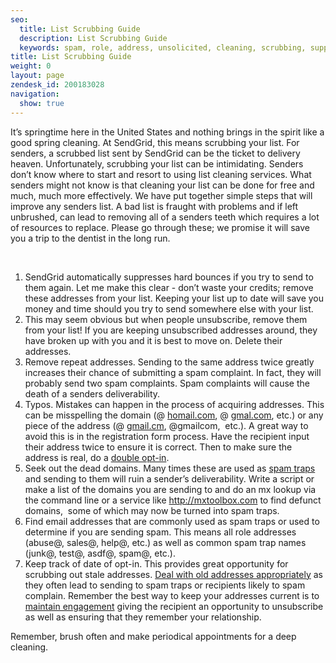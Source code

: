 ```yaml
---
seo:
  title: List Scrubbing Guide
  description: List Scrubbing Guide
  keywords: spam, role, address, unsolicited, cleaning, scrubbing, suppress, unsubscribe, bad, bogus, old, invalid, unsubscribed, spam traps, lists
title: List Scrubbing Guide
weight: 0
layout: page
zendesk_id: 200183028
navigation:
  show: true
---
```


It’s springtime here in the United States and nothing brings in the spirit like a good spring cleaning. At SendGrid, this means scrubbing your list. For senders, a scrubbed list sent by SendGrid can be the ticket to delivery heaven. Unfortunately, scrubbing your list can be intimidating. Senders don’t know where to start and resort to using list cleaning services. What senders might not know is that cleaning your list can be done for free and much, much more effectively. We have put together simple steps that will improve any senders list. A bad list is fraught with problems and if left unbrushed, can lead to removing all of a senders teeth which requires a lot of resources to replace. Please go through these; we promise it will save you a trip to the dentist in the long run.

**&nbsp;**

1. SendGrid automatically suppresses hard bounces if you try to send to them again. Let me make this clear - don’t waste your credits; remove these addresses from your list. Keeping your list up to date will save you money and time should you try to send somewhere else with your list.
2. This may seem obvious but when people unsubscribe, remove them from your list! If you are keeping unsubscribed addresses around, they have broken up with you and it is best to move on. Delete their addresses.
3. Remove repeat addresses. Sending to the same address twice greatly increases their chance of submitting a spam complaint. In fact, they will probably send two spam complaints. Spam complaints will cause the death of a senders deliverability.
4. Typos. Mistakes can happen in the process of acquiring addresses. This can be misspelling the domain (@ [homail.com](http://homail.com/), @ [gmal.com](http://gmal.com/), etc.) or any piece of the address (@ [gmail.cm](http://gmail.cm/), @gmailcom, &nbsp;etc.). A great way to avoid this is in the registration form process. Have the recipient input their address twice to ensure it is correct. Then to make sure the address is real, do a [double opt-in](http://support.sendgrid.com/entries/21460483-Double-Opt-In).
5. Seek out the dead domains. Many times these are used as [spam traps](http://support.sendgrid.com/entries/22177753-Spam-Trapped) and sending to them will ruin a sender’s deliverability. Write a script or make a list of the domains you are sending to and do an mx lookup via the command line or a service like http://mxtoolbox.com to find defunct domains, &nbsp;some of which may now be turned into spam traps. &nbsp;
6. Find email addresses that are commonly used as spam traps or used to determine if you are sending spam. This means all role addresses (abuse@, sales@, help@, etc.) as well as common spam trap names (junk@, test@, asdf@, spam@, etc.).
7. Keep track of date of opt-in. This provides great opportunity for scrubbing out stale addresses. [Deal with old addresses appropriately](http://support.sendgrid.com/entries/21905783-Let-Old-Addresses-Sleep-in-Peace-) as they often lead to sending to spam traps or recipients likely to spam complain. Remember the best way to keep your addresses current is to [maintain engagement](http://support.sendgrid.com/entries/23439516-Keep-In-Touch-The-Importance-of-Engagement) giving the recipient an opportunity to unsubscribe as well as ensuring that they remember your relationship. &nbsp;&nbsp;

Remember, brush often and make periodical appointments for a deep cleaning.
